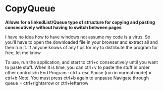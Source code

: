 # CopyQueue
<b>Allows for a linkedList/Queue type of structure for copying and pasting consecutively without having to switch between pages</b>

I have no idea how to have windows not assume my code is a virus. So you'll have to open the downloaded file in your browser and extract all and then run it. If anyone knows of any tips for my to distribute the program for free, let me know

To use, run the application, and start to ctrl+c consecutively until you want to paste stuff. When it is time, you can ctrl+v to paste the stuff in order
other controls:\n
End Program : ctrl + esc
Pause (run in normal mode) = ctrl+b    Note: You must press ctrl+b again to unpause
Navigate through queue = ctrl+rightarrow or ctrl+leftarrow
